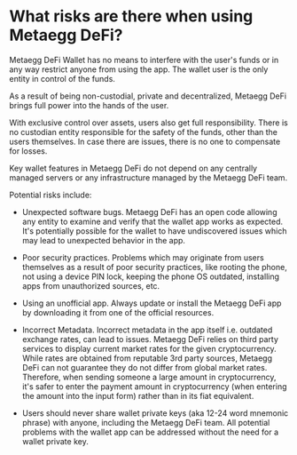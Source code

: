 # What risks are there when using Metaegg DeFi?

Metaegg DeFi Wallet has no means to interfere with the user's funds or in any way restrict anyone from using the app. The wallet user is the only entity in control of the funds.

As a result of being non-custodial, private and decentralized, Metaegg DeFi brings full power into the hands of the user.

With exclusive control over assets, users also get full responsibility. There is no custodian entity responsible for the safety of the funds, other than the users themselves. In case there are issues, there is no one to compensate for losses.

Key wallet features in Metaegg DeFi do not depend on any centrally managed servers or any infrastructure managed by the Metaegg DeFi team.

Potential risks include:

- Unexpected software bugs. Metaegg DeFi has an open code allowing any entity to examine and verify that the wallet app works as expected. It's potentially possible for the wallet to have undiscovered issues which may lead to unexpected behavior in the app.

- Poor security practices. Problems which may originate from users themselves as a result of poor security practices, like rooting the phone, not using a device PIN lock, keeping the phone OS outdated, installing apps from unauthorized sources, etc.

- Using an unofficial app. Always update or install the Metaegg DeFi app by downloading it from one of the official resources.

- Incorrect Metadata. Incorrect metadata in the app itself i.e. outdated exchange rates, can lead to issues. Metaegg DeFi relies on third party services to display current market rates for the given cryptocurrency. While rates are obtained from reputable 3rd party sources, Metaegg DeFi can not guarantee they do not differ from global market rates. Therefore, when sending someone a large amount in cryptocurrency, it's safer to enter the payment amount in cryptocurrency (when entering the amount into the input form) rather than in its fiat equivalent.

- Users should never share wallet private keys (aka 12-24 word mnemonic phrase) with anyone, including the Metaegg DeFi team. All potential problems with the wallet app can be addressed without the need for a wallet private key.
